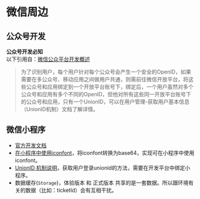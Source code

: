 # 微信周边

## 公众号开发
**公众号开发必知**  
以下引用自：[微信公众平台开发概述](https://mp.weixin.qq.com/wiki?t=resource/res_main&id=mp1445241432)  
> 为了识别用户，每个用户针对每个公众号会产生一个安全的OpenID，如果需要在多公众号、移动应用之间做用户共通，则需前往微信开放平台，将这些公众号和应用绑定到一个开放平台账号下，绑定后，一个用户虽然对多个公众号和应用有多个不同的OpenID，但他对所有这些同一开放平台账号下的公众号和应用，只有一个UnionID，可以在用户管理-获取用户基本信息（UnionID机制）文档了解详情。


## 微信小程序
- [官方开发文档](https://developers.weixin.qq.com/miniprogram/dev/)
- [在小程序中使用iconfont](./mp/iconfont.md)，将iconfont转换为base64，实现可在小程序中使用iconfont。
- [UnionID 机制说明](https://developers.weixin.qq.com/miniprogram/dev/framework/open-ability/union-id.html)，获取用户登录unionid的方法，需要在开发平台中绑定小程序。
- 数据缓存(`Storage`)，体验版本 和 正式版本 共享的是一套数据。所以跟环境有关的数据（比如：ticketId）会有互相干扰。